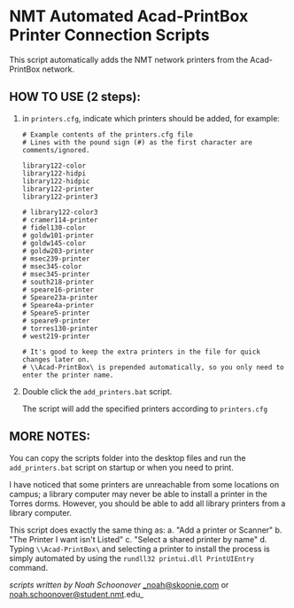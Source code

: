 # NMT Automated Acad-PrintBox Printer Connection Scripts

This script automatically adds the NMT network printers from the Acad-PrintBox network.

## HOW TO USE (2 steps):

1. in `printers.cfg`, indicate which printers should be added, for example:

	```
	# Example contents of the printers.cfg file
	# Lines with the pound sign (#) as the first character are comments/ignored.

	library122-color
	library122-hidpi
	library122-hidpic
	library122-printer
	library122-printer3

	# library122-color3
	# cramer114-printer
	# fidel130-color
	# goldw101-printer
	# goldw145-color
	# goldw203-printer
	# msec239-printer
	# msec345-color
	# msec345-printer
	# south218-printer
	# speare16-printer
	# Speare23a-printer
	# Speare4a-printer
	# Speare5-printer
	# speare9-printer
	# torres130-printer
	# west219-printer

	# It's good to keep the extra printers in the file for quick changes later on.
	# \\Acad-PrintBox\ is prepended automatically, so you only need to enter the printer name.
	```

2. Double click the `add_printers.bat` script.

	The script will add the specified printers according to `printers.cfg`



## MORE NOTES:

You can copy the scripts folder into the desktop files and run the `add_printers.bat` script
on startup or when you need to print.

I have noticed that some printers are unreachable from some locations on campus;
a library computer may never be able to install a printer in the Torres dorms.
However, you should be able to add all library printers from a library computer.

This script does exactly the same thing as:
	a. "Add a printer or Scanner"
	b. "The Printer I want isn't Listed"
	c. "Select a shared printer by name"
	d. Typing `\\Acad-PrintBox\` and selecting a printer to install
the process is simply automated by using the `rundll32 printui.dll PrintUIEntry` command.


_scripts written by Noah Schoonover_
_noah@skoonie.com or noah.schoonover@student.nmt.edu_
